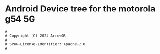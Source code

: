 # Android Device tree for the motorola g54 5G

```
#
# Copyright (C) 2024 ArrowOS
#
# SPDX-License-Identifier: Apache-2.0
#
```
